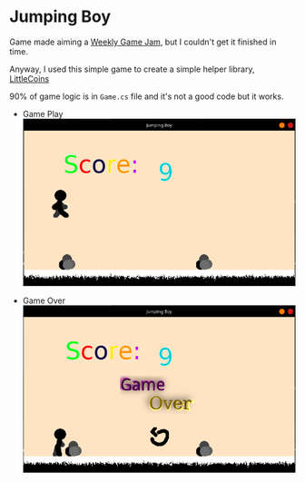 
# Jumping Boy

Game made aiming a [Weekly Game Jam](https://weeklygamejam.itch.io/), but I couldn't get it finished in time.

Anyway, I used this simple game to create a simple helper library, [LittleCoins](github.com/gariel/LittleCoins)

90% of game logic is in `Game.cs` file and it's not a good code but it works.

- Game Play  
![](Screenshots/1.png)

- Game Over  
![](Screenshots/2.png)

